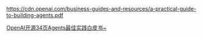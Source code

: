 https://cdn.openai.com/business-guides-and-resources/a-practical-guide-to-building-agents.pdf

[OpenAI开源34页Agents最佳实践白皮书~](https://mp.weixin.qq.com/s/8BvLbzU9hzcI65lL9dLeTA)